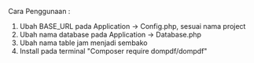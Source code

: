 Cara Penggunaan :

1. Ubah BASE_URL pada Application -> Config.php, sesuai nama project
2. Ubah nama database pada Application -> Database.php
3. Ubah nama table jam menjadi sembako
4. Install pada terminal "Composer require dompdf/dompdf"
